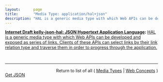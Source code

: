 ```yaml
---
layout:      page
title:       "Media Type: application/hal+json"
description: "HAL is a generic media type with which Web APIs can be developed and exposed as series of links. Clients of these APIs can select links by their link relation type and traverse them in order to progress through the application."
---
```


**[Internet Draft kelly-json-hal: JSON Hypertext Application Language](/specs/IETF/I-D/kelly-json-hal "This document proposes a media type for representing resources and their relations with hyperlinks."):** [HAL is a generic media type with which Web APIs can be developed and exposed as series of links. Clients of these APIs can select links by their link relation type and traverse them in order to progress through the application.](http://tools.ietf.org/html/draft-kelly-json-hal#section-1 "Read documentation for Media Type &#34;application/hal+json&#34;")

<br/>
<hr/>

<p style="float : left"><a href="application/hal+json.json" title="Get JSON representing this particular Web Concept">Get JSON</a></p>
<p style="text-align: right">Return to list of all ( <a href="../media-types">Media Types</a> | <a href="../">Web Concepts</a> )</p>
